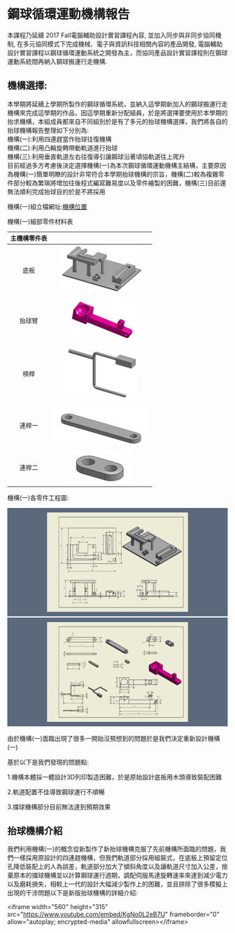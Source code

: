 # 鋼球循環運動機構報告

本課程乃延續 2017 Fall電腦輔助設計實習課程內容, 並加入同步與非同步協同機制, 在多元協同模式下完成機械、電子與資訊科技相關內容的產品開發, 電腦輔助設計實習課程以鋼球循環運動系統之開發為主，而協同產品設計實習課程則在鋼球運動系統間再納入鋼球搬運行走機構.

## 機構選擇:

本學期將延續上學期所製作的鋼球循環系統，並納入這學期新加入的鋼球搬運行走機構來完成這學期的作品，因這學期重新分配組員，於是將選擇要使用於本學期的抬求機構，本組成員都來自不同組別於是有了多元的抬球機構選擇，我們將各自的抬球機構報告整理如下分別為:  
機構\(一\):利用四連趕當作抬球往復機構  
機構\(二\):利用凸輪旋轉帶動軌道進行抬球  
機構\(三\):利用垂直軌道左右往復導引讓鋼球沿著頃協軌道往上爬升  
目前經過多方考慮後決定選擇機構\(一\)為本次鋼球循環運動機構主結構，主要原因為機構\(一\)簡單明瞭的設計非常符合本學期抬球機構的宗旨，機構\(二\)較為複雜零件部分較為繁瑣將增加往後程式編寫難易度以及零件繪製的困難，機構\(三\)目前還無法順利完成抬球目的於是不將採用

機構\(一\)組立檔網址:[機構位置](https://github.com/s40523136/cd2018/tree/master/mechanism/first%20generation)

機構\(一\)細部零件材料表

| 主機構零件表 |  |
| :---: | :---: |
| 底板 | ![](../.gitbook/assets/15import.png) |
| 抬球臂 | ![](../.gitbook/assets/17import.png) |
| 槓桿 | ![](../.gitbook/assets/18import.png) |
| 連桿一 | ![](../.gitbook/assets/19import.png) |
| 連桿二 | ![](../.gitbook/assets/20import.png) |

機構\(一\)各零件工程圖:

![](../.gitbook/assets/image_123b597.jpg)![](../.gitbook/assets/image_f606782.jpg)

由於機構\(一\)面臨出現了很多一開始沒預想到的問題於是我們決定重新設計機構\(一\)

基於以下是我們發現的問題點:

1.機構本體採一體設計3D列印製造困難，於是原始設計底板用木頭導致裝配困難

2.軌道配置不佳導致鋼球運行不順暢

3.擋球機構部分目前無法達到預期效果

## 抬球機構介紹

我們利用機構\(一\)的概念從新製作了新抬球機構克服了先前機構所面臨的問題，我們一樣採用原設計的四連趕機構，但我們軌道部分採用組裝式，在底板上預留定位孔降低裝配上的人為誤差，軌道部分加大了傾斜角度以及讓軌道尺寸加入公差，捨棄原本的擋球機構並以計算鋼球運行週期，調配伺服馬達旋轉速率來達到減少電力以及磨耗損失，相較上一代的設計大幅減少製作上的困難，並且排除了很多模擬上出現的干涉問題以下是新版抬球機構的詳細介紹:

&lt;iframe width="560" height="315" src="https://www.youtube.com/embed/KgNo0L2eB7U" frameborder="0" allow="autoplay; encrypted-media" allowfullscreen&gt;&lt;/iframe&gt;







